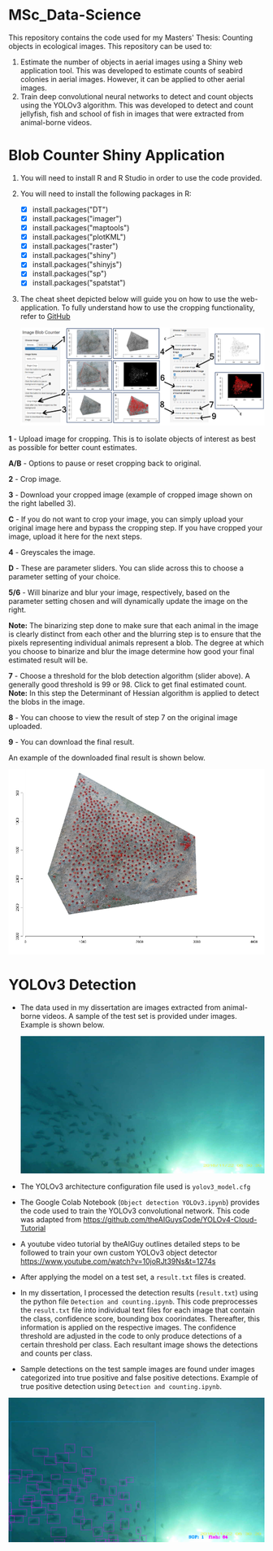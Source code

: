 # MSc_Data-Science
This repository contains the code used for my Masters' Thesis: Counting objects in ecological images.
This repository can be used to:
   1. Estimate the number of objects in aerial images using a Shiny web application tool. This was developed to estimate counts of seabird colonies in aerial images. However,       it can be applied to other aerial images.
   2. Train deep convolutional neural networks to detect and count objects using the YOLOv3 algorithm. This was developed to detect and count jellyfish, fish and school of fish       in images that were extracted from animal-borne videos. 

# Blob Counter Shiny Application

1. You will need to install R and R Studio in order to use the code provided.

2. You will need to install the following packages in R:
   - [x] install.packages("DT")
   - [x] install.packages("imager")
   - [x] install.packages("maptools")
   - [x] install.packages("plotKML")
   - [x] install.packages("raster")
   - [x] install.packages("shiny")
   - [x] install.packages("shinyjs")
   - [x] install.packages("sp")
   - [x] install.packages("spatstat")
   
3. The cheat sheet depicted below will guide you on how to use the web-application. To fully understand how to use the cropping functionality, refer to
   [GitHub](https://jfiksel.github.io/2017-02-26-cropping_images_with_a_shiny_app/) 
   
    ![Alt Text](https://github.com/Nakkita/MSc_Data-Science/blob/main/Blob%20Counter%20Shiny%20Application/webapp.png)
    
**1**   - Upload image for cropping. This is to isolate objects of interest as best as possible for better count estimates.

**A/B** - Options to pause or reset cropping back to original.

**2**   - Crop image.

**3**   - Download your cropped image (example of cropped image shown on the right labelled 3).

**C**   - If you do not want to crop your image, you can simply upload your original image here and bypass the cropping step. If you have cropped your image, upload it here for           the next steps.

**4**   - Greyscales the image.

**D**   - These are parameter sliders. You can slide across this to choose a parameter setting of your choice.

**5/6** - Will binarize and blur your image, respectively, based on the parameter setting chosen and will dynamically update the image on the right.

**Note:** The binarizing step done to make sure that each animal in the image is clearly distinct from each other and the blurring step is to ensure that the pixels representing individual animals represent a blob. The degree at which you choose to binarize and blur the image determine how good your final estimated result will be. 

**7**   - Choose a threshold for the blob detection algorithm (slider above). A generally good threshold is 99 or 98. Click to get final estimated count. 
      **Note:** In this step the Determinant of Hessian algorithm is applied to detect the blobs in the image.

**8**   - You can choose to view the result of step 7 on the original image uploaded.

**9**   - You can download the final result.

An example of the downloaded final result is shown below.

![Alt Text](https://github.com/Nakkita/MSc_Data-Science/blob/main/Blob%20Counter%20Shiny%20Application/final%20downloaded%20image%20example.png)

# YOLOv3 Detection

- The data used in my dissertation are images extracted from animal-borne videos. A sample of the test set is provided under images.
  Example is shown below.
  
  ![Alt Text](https://github.com/Nakkita/MSc_Data-Science/blob/main/YOLOv3/Images/fish%20and%20school%20of%20fish1.png)

- The YOLOv3 architecture configuration file used is `yolov3_model.cfg`  

- The Google Colab Notebook (`Object detection YOLOv3.ipynb`) provides the code used to train the YOLOv3 convolutional network. This code was adapted from https://github.com/theAIGuysCode/YOLOv4-Cloud-Tutorial

- A youtube video tutorial by theAIGuy outlines detailed steps to be followed to train your own custom YOLOv3 object detector
https://www.youtube.com/watch?v=10joRJt39Ns&t=1274s

- After applying the model on a test set, a `result.txt` files is created.

- In my dissertation, I processed the detection results (`result.txt`) using the python file `Detection and counting.ipynb`. This code preprocesses the `result.txt` file into individual text files for each image that contain the class, confidence score, bounding box coorindates. Thereafter, this information is applied on the respective images. The confidence threshold are adjusted in the code to only produce detections of a certain threshold per class. Each resultant image shows the detections and counts per class. 

- Sample detections on the test sample images are found under images categorized into true positive and false positive detections.
  Example of true positive detection using `Detection and counting.ipynb`.

![Alt Text](https://github.com/Nakkita/MSc_Data-Science/blob/main/YOLOv3/Images/Sample%20detections_true_positives/fish%20and%20school%20of%20fish1_detection.png)










